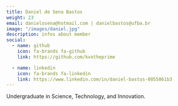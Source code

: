 ```yaml
---
title: Daniel de Sena Bastos
weight: 23
email: danielosena@hotmail.com | danielbastos@ufba.br
image: "/images/daniel.jpg"
description: infos about member
social:
  - name: github
    icon: fa-brands fa-github
    link: https://github.com/kvotheprime

  - name: linkedin
    icon: fa-brands fa-linkedin
    link: https://www.linkedin.com/in/daniel-bastos-0055861b3
---
```


Undergraduate in Science, Technology, and Innovation.